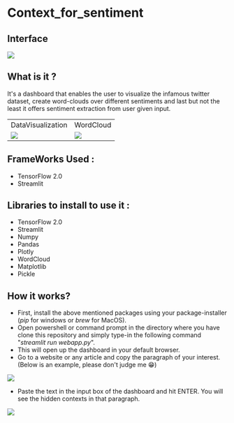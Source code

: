 # Context_for_sentiment

## Interface 
![](https://drive.google.com/uc?export=view&id=19tr2ccNn5yb0rCuylzjSjDVLPsGf43-E)


## What is it ?

It's a dashboard that enables the user to visualize the infamous twitter dataset, create word-clouds over different sentiments and last but not the least it offers sentiment extraction from user given input.

<table>
  <tr>
    <td>DataVisualization</td>
     <td>WordCloud</td>
  </tr>
  <tr>
    <td><img src="https://drive.google.com/uc?export=view&id=1gt08yvHT5e8HHUvPqPc00N_3DBnTE31X" width=auto height=auto></td>
    <td><img src="https://drive.google.com/uc?export=view&id=1d-rG1y4plCdWfjgu1TodWTAAq6itN9zS" width=auto height=auto></td>
  </tr>
 </table>


## FrameWorks Used : 
* TensorFlow 2.0 
* Streamlit

## Libraries to install to use it :
* TensorFlow 2.0 
* Streamlit
* Numpy
* Pandas
* Plotly
* WordCloud
* Matplotlib
* Pickle

## How it works?
* First, install the above mentioned packages using your package-installer (*pip* for windows or *brew* for MacOS).
* Open powershell or command prompt in the directory where you have clone this repository and simply type-in the following command "*streamlit run webapp.py*".
* This will open up the dashboard in your default browser. 
* Go to a website or any article and copy the paragraph of your interest. (Below is an example, please don't judge me 😁)

<img src="https://drive.google.com/uc?export=view&id=16a3IXF_vGYNK48wP4A3C_f09A41v_8Oj" width=auto height=auto>

* Paste the text in the input box of the dashboard and hit ENTER. You will see the hidden contexts in that paragraph.

<img src="https://drive.google.com/uc?export=view&id=12u5_CwFU0Q5buNEuFmSfIE03Ag2PLIN-" width=auto height=auto>

